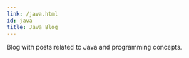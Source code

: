 ```yaml
---
link: /java.html
id: java
title: Java Blog
---
```


Blog with posts related to Java and programming concepts.
